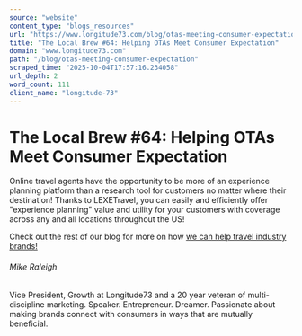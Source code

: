 ```yaml
---
source: "website"
content_type: "blogs_resources"
url: "https://www.longitude73.com/blog/otas-meeting-consumer-expectation"
title: "The Local Brew #64: Helping OTAs Meet Consumer Expectation"
domain: "www.longitude73.com"
path: "/blog/otas-meeting-consumer-expectation"
scraped_time: "2025-10-04T17:57:16.234058"
url_depth: 2
word_count: 111
client_name: "longitude-73"
---
```


# The Local Brew #64: Helping OTAs Meet Consumer Expectation

Online travel agents have the opportunity to be more of an experience planning platform than a research tool for customers no matter where their destination! Thanks to LEXETravel, you can easily and efficiently offer "experience planning" value and utility for your customers with coverage across any and all locations throughout the US!

Check out the rest of our blog for more on how [we can help travel industry brands!](/blog/corporate-travel-programs-need-to-evolve-to-gain-employee-loyalty-and-adherence)

###### Mike Raleigh

Vice President, Growth at Longitude73 and a 20 year veteran of multi-discipline marketing. Speaker. Entrepreneur. Dreamer. Passionate about making brands connect with consumers in ways that are mutually beneficial.